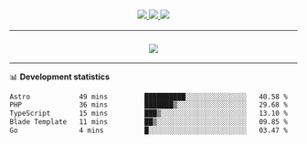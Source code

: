 <h3 align="center">
  <a href="https://github.com/hwalker928">
      <img src="https://img.shields.io/github/followers/hwalker928?label=Followers&style=for-the-badge&color=lightblue">
  </a>
  <a href="https://harryw.link/discord" alt="Discord">
      <img src="https://img.shields.io/discord/738451951758606336?label=discord&style=for-the-badge&color=lightblue"/>
  </a>
  <a href="https://harryw.link/sparked" alt="Sparked Host">
      <img src="https://img.shields.io/static/v1?label=Sponsor&message=Sparked%20Host&color=yellow&style=for-the-badge"/>
  </a>
</h3>

<hr>


<h3 align="center">
  <a href="https://github.com/hwalker928">
      <img src="https://github-profile-trophy.vercel.app/?username=hwalker928&no-bg=true&no-frame=true">
  </a>
</h3>


<hr>

📊 **Development statistics**

<!--START_SECTION:waka-->

```txt
Astro            49 mins         ██████████░░░░░░░░░░░░░░░   40.58 %
PHP              36 mins         ███████▒░░░░░░░░░░░░░░░░░   29.68 %
TypeScript       15 mins         ███▒░░░░░░░░░░░░░░░░░░░░░   13.10 %
Blade Template   11 mins         ██▒░░░░░░░░░░░░░░░░░░░░░░   09.85 %
Go               4 mins          █░░░░░░░░░░░░░░░░░░░░░░░░   03.47 %
```

<!--END_SECTION:waka-->
